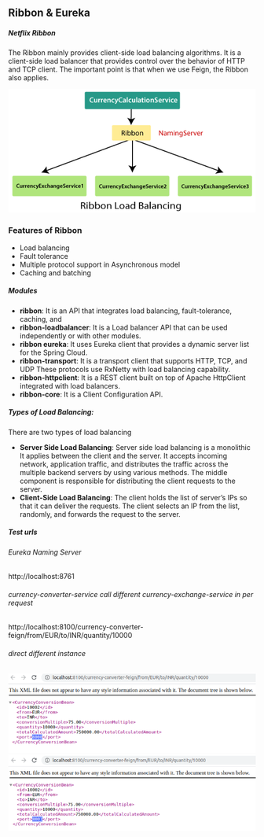 ## Ribbon & Eureka

##### Netflix Ribbon
The Ribbon mainly provides client-side load balancing algorithms. It is a client-side load balancer that provides control over the behavior of HTTP and TCP client. The important point is that when we use Feign, the Ribbon also applies.


![](images/client-side-load-balancing-with-ribbon.png)

### Features of Ribbon
- Load balancing
- Fault tolerance
- Multiple protocol support in Asynchronous model
- Caching and batching

##### Modules
- **ribbon**: It is an API that integrates load balancing, fault-tolerance, caching, and
- **ribbon-loadbalancer**: It is a Load balancer API that can be used independently or with other modules.
- **ribbon eureka**: It uses Eureka client that provides a dynamic server list for the Spring Cloud.
- **ribbon-transport**: It is a transport client that supports HTTP, TCP, and UDP These protocols use RxNetty with load balancing capability.
- **ribbon-httpclient**: It is a REST client built on top of Apache HttpClient integrated with load balancers.
- **ribbon-core**: It is a Client Configuration API.

##### Types of Load Balancing:
There are two types of load balancing

- **Server Side Load Balancing**: Server side load balancing is a monolithic It applies between the client and the server. It accepts incoming network, application traffic, and distributes the traffic across the multiple backend servers by using various methods. The middle component is responsible for distributing the client requests to the server.
- **Client-Side Load Balancing**: The client holds the list of server’s IPs so that it can deliver the requests. The client selects an IP from the list, randomly, and forwards the request to the server.


##### Test urls

###### Eureka Naming Server
http://localhost:8761

###### currency-converter-service call different currency-exchange-service in per request
http://localhost:8100/currency-converter-feign/from/EUR/to/INR/quantity/10000

###### direct different instance
![](images/exchange-service-8000.png)
![](images/exchange-service-8001.png)








